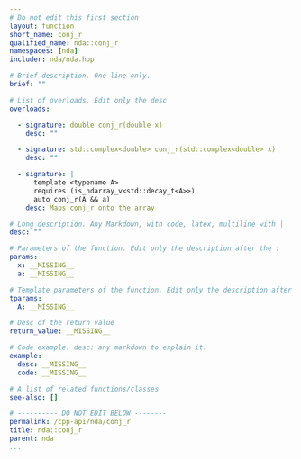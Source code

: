 ```yaml
---
# Do not edit this first section
layout: function
short_name: conj_r
qualified_name: nda::conj_r
namespaces: [nda]
includer: nda/nda.hpp

# Brief description. One line only.
brief: ""

# List of overloads. Edit only the desc
overloads:

  - signature: double conj_r(double x)
    desc: ""

  - signature: std::complex<double> conj_r(std::complex<double> x)
    desc: ""

  - signature: |
      template <typename A>
      requires (is_ndarray_v<std::decay_t<A>>)
      auto conj_r(A && a)
    desc: Maps conj_r onto the array

# Long description. Any Markdown, with code, latex, multiline with |
desc: ""

# Parameters of the function. Edit only the description after the :
params:
  x: __MISSING__
  a: __MISSING__

# Template parameters of the function. Edit only the description after the :
tparams:
  A: __MISSING__

# Desc of the return value
return_value: __MISSING__

# Code example. desc: any markdown to explain it.
example:
  desc: __MISSING__
  code: __MISSING__

# A list of related functions/classes
see-also: []

# ---------- DO NOT EDIT BELOW --------
permalink: /cpp-api/nda/conj_r
title: nda::conj_r
parent: nda
...
```


